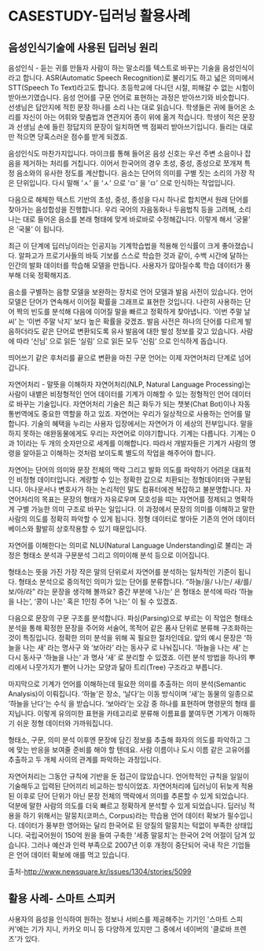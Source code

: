 # CASESTUDY-딥러닝 활용사례

## 음성인식기술에 사용된 딥러닝 원리

음성인식 - 듣는 귀를 만들자
사람이 하는 말소리를 텍스트로 바꾸는 기술을 음성인식이라고 합니다. ASR(Automatic Speech Recognition)로 불리기도 하고 넓은 의미에서 STT(Speech To Text)라고도 합니다. 초등학교에 다니던 시절, 피해갈 수 없는 시험이 받아쓰기였습니다. 음성 언어를 구문 언어로 표현하는 과정은 받아쓰기와 비슷합니다. 선생님은 답안지에 적힌 문장 하나를 소리 나는 대로 읽습니다. 학생들은 귀에 들어온 소리를 자신이 아는 어휘와 맞춤법과 연관지어 종이 위에 옮겨 적습니다. 학생이 적은 문장과 선생님 손에 들린 정답지의 문장이 일치하면 백 점짜리 받아쓰기입니다. 들리는 대로만 적으면 당혹스러운 점수를 받게 되겠죠.

음성인식도 마찬가지입니다. 마이크를 통해 들어온 음성 신호는 우선 주변 소음이나 잡음을 제거하는 처리를 거칩니다. 이어서 한국어의 경우 초성, 중성, 종성으로 쪼개져 특정 음소와의 유사한 정도를 계산합니다. 음소는 단어의 의미를 구별 짓는 소리의 가장 작은 단위입니다. 다시 말해 ’ㅅ’ 을 ‘ㅅ’ 으로 ‘ㅁ’ 을 ‘ㅁ’ 으로 인식하는 작업입니다.

다음으로 해체한 텍스트 기반의 초성, 중성, 종성을 다시 하나로 합치면서 원래 단어를 찾아가는 음성합성을 진행합니다. 우리 국어의 자음동화나 두음법칙 등을 고려해, 소리 나는 대로 들어온 음소를 본래 형태에 맞게 바로바로 수정해갑니다. 이렇게 해서 ‘궁물’ 은 ‘국물’ 이 됩니다.

최근 이 단계에 딥러닝이라는 인공지능 기계학습법을 적용해 인식률이 크게 좋아졌습니다. 알파고가 프로기사들의 바둑 기보를 스스로 학습한 것과 같이, 수백 시간에 달하는 인간의 발화 데이터를 학습해 모델을 만듭니다. 사용자가 많아질수록 학습 데이터가 풍부해 더욱 정확해지죠.

음소를 구별하는 음향 모델을 보완하는 장치로 언어 모델과 발음 사전이 있습니다. 언어 모델은 단어가 연속해서 이어질 확률을 그래프로 표현한 것입니다. 나란히 사용하는 단어 짝의 빈도를 분석해 다음에 이어질 말을 빠르고 정확하게 찾아냅니다. ‘이번 주말 날씨’ 는 ‘이번 주말 낙지’ 보다 높은 확률을 갖겠죠. 발음 사전은 하나의 단어를 다르게 발음하더라도 같은 단어로 변환되도록 유사 발음에 대한 발성 정보를 갖고 있습니다. 사람에 따라 ‘신님’ 으로 읽든 ‘실림’ 으로 읽든 모두 ‘신림’ 으로 인식하게 돕습니다.

띄어쓰기 같은 후처리를 끝으로 변환을 마친 구문 언어는 이제 자연어처리 단계로 넘어갑니다.

자연어처리 - 말뜻을 이해하자
자연어처리(NLP, Natural Language Processing)는 사람이 내뱉은 비정형적인 언어 데이터를 기계가 이해할 수 있는 정형적인 언어 데이터로 바꾸는 기술입니다. 자연어처리 기술은 최근 화두가 되는 챗봇(Chat Bot)이나 자동통번역에도 중요한 역할을 하고 있죠. 자연어는 우리가 일상적으로 사용하는 언어를 말합니다. 기술의 혜택을 누리는 사용자 입장에서는 자연어가 이 세상의 전부입니다. 말을 하지 못하는 애완동물에게도 우리는 자연어로 이야기합니다. 기계는 다릅니다. 기계는 0과 1이라는 두 개의 숫자만으로 세계를 이해합니다. 따라서 개발자들은 기계가 사람의 명령을 알아듣고 이해하는 것처럼 보이도록 별도의 작업을 해주어야 합니다.

자연어는 단어의 의미와 문장 전체의 맥락 그리고 발화 의도를 파악하기 어려운 대표적인 비정형 데이터입니다. 계량할 수 있는 정확한 값으로 치환되는 정형데이터와 구분됩니다. 아나운서나 변호사가 하는 논리적인 말도 컴퓨터에겐 복잡하고 불분명합니다. 자연어처리의 목표는 문장의 형태가 자유로우며 모호성을 띠는 자연어를 정제되고 명확하게 구별 가능한 의미 구조로 바꾸는 일입니다. 이 과정에서 문장의 의미를 이해하고 말한 사람의 의도를 정확히 파악할 수 있게 됩니다. 정형 데이터로 쌓아둔 기존의 언어 데이터베이스와 활발히 상호작용할 수 있기 때문입니다.

자연어를 이해한다는 의미로 NLU(Natural Language Understanding)로 불리는 과정은 형태소 분석과 구문분석 그리고 의미이해 분석 등으로 이어집니다.

형태소는 뜻을 가진 가장 작은 말의 단위로서 자연어를 분석하는 일차적인 기준이 됩니다. 형태소 분석으로 중의적인 의미가 있는 단어를 분류합니다. “하늘/을/ 나/는/ 새/를/ 보/아/라” 라는 문장을 생각해 볼까요? 중간 부분에 ‘나/는’ 은 형태소 분석에 따라 ‘하늘을 나는’, ‘콩이 나는’ 혹은 1인칭 주어 ‘나는’ 이 될 수 있겠죠.

다음으로 문장의 구문 구조를 분석합니다. 파싱(Parsing)으로 부르는 이 작업은 형태소 분석을 통해 확정한 문장을 주어와 서술어, 목적어 같은 품사 단위로 분류해 구조화하는 것이 특징입니다. 정확한 의미 분석을 위해 꼭 필요한 절차인데요. 앞의 예시 문장은 ‘하늘을 나는 새’ 라는 명사구 와 ‘보아라’ 라는 동사구 로 나눠집니다. ‘하늘을 나는 새’ 는 다시 동사구 ‘하늘을 나는’ 과 명사 ‘새’ 로 분리할 수 있겠죠. 이런 분석 방법을 하나의 뿌리에서 나뭇가지가 뻗어 나가는 모양과 닮아 트리(Tree) 구조라고 부릅니다.

마지막으로 기계가 언어를 이해하는데 필요한 의미를 추출하는 의미 분석(Semantic Analysis)이 이뤄집니다. ‘하늘’은 장소, ‘날다’는 이동 방식이며 ‘새’는 동물의 일종으로 ‘하늘을 난다’는 수식 을 받습니다. ‘보아라’는 오감 중 하나를 표현하며 명령문의 형태 를 지닙니다. 이렇게 유의미한 표현을 카테고리로 분류해 이름표를 붙여두면 기계가 이해하기 쉬운 정형 데이터와 가까워집니다.

형태소, 구문, 의미 분석 이후엔 문장에 담긴 정보를 추출해 화자의 의도를 파악하고 그에 맞는 반응을 보여줄 준비를 해야 할 텐데요. 사람 이름이나 도시 이름 같은 고유어를 추출하고 두 개체 사이의 관계를 파악하는 과정입니다.

자연어처리는 그동안 규칙에 기반을 둔 접근이 많았습니다. 언어학적인 규칙을 일일이 기술해두고 입력된 단어끼리 비교하는 방식이었죠. 자연어처리에 딥러닝이 뒤늦게 적용된 이후로 단어 단위가 아닌 문장 전체의 맥락에서 의미를 추론할 수 있게 되었습니다. 덕분에 말한 사람의 의도를 더욱 빠르고 정확하게 분석할 수 있게 되었습니다. 딥러닝 적용을 하기 위해서는 말뭉치(코퍼스, Corpus)라는 학습용 언어 데이터 확보가 필수입니다. 데이터가 풍부한 영어와는 달리 한국어로 된 양질의 말뭉치는 턱없이 부족한 상태입니다. 국립국어원이 150억 원을 들여 구축한 '세종 말뭉치’는 한국어 2억 어절이 담겨 있습니다. 그러나 예산과 인력 부족으로 2007년 이후 개정이 중단되어 국내 작은 기업들은 언어 데이터 확보에 애를 먹고 있습니다.

출처-http://www.newsquare.kr/issues/1304/stories/5099

## 활용 사례- 스마트 스피커

사용자의 음성을 인식하여 원하는 정보나 서비스를 제공해주는 기기인 '스마트 스피커'에는 기가 지니, 카카오 미니 등 다양하게 있지만 그 중에서 네이버의 '클로바 프렌즈'가 있다. 


